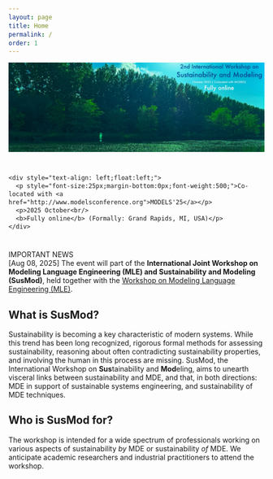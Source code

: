 ```yaml
---
layout: page
title: Home
permalink: /
order: 1
---
```


<div>
 <img src="/assets/susmod-header-2025.jpg" alt="SusMod" class="center"><br/>
</div>

<div style="overflow: hidden;padding: 25px 25px 25px 0;">

	<div style="text-align: left;float:left;">
	  <p style="font-size:25px;margin-bottom:0px;font-weight:500;">Co-located with <a href="http://www.modelsconference.org">MODELS'25</a></p>
	  <p>2025 October<br/>
	  <b>Fully online</b> (Formally: Grand Rapids, MI, USA)</p>
	</div>

<!--
	<div style="text-align: center;float:right;">
	 <form action="https://easychair.org/conferences/?conf=susmod2025" method="post" target="_blank"><button type="submit" class="button-submit">Submit your paper now!</button></form>
	 <br/>
	</div>
-->
</div>

<div class="important">
    <div class="announcement-type">
        IMPORTANT NEWS
    </div>
    <div class="announcement-content">
        [Aug 08, 2025] The event will part of the <b>International Joint Workshop on Modeling Language Engineering (MLE) and Sustainability and Modeling (SusMod)</b>, held together with the <a href="https://mleworkshop.github.io/editions/mle2025/">Workshop on Modeling Language Engineering (MLE)</a>.
    </div>
    <div class="announcement-date">
    </div>
</div>

## What is SusMod?

Sustainability is becoming a key characteristic of modern systems. While this trend has been long recognized, rigorous formal methods for assessing sustainability, reasoning about often contradicting sustainability properties, and involving the human in this process are missing.
SusMod, the International Workshop on <b>Sus</b>tainability and <b>Mod</b>eling, aims to unearth visceral links between sustainability and MDE, and that, in both directions: MDE in support of sustainable systems engineering, and sustainability of MDE techniques.

## Who is SusMod for?

The workshop is intended for a wide spectrum of professionals working on various aspects of sustainability <i>by</i> MDE or sustainability <i>of</i> MDE.
We anticipate academic researchers and industrial practitioners to attend the workshop.

